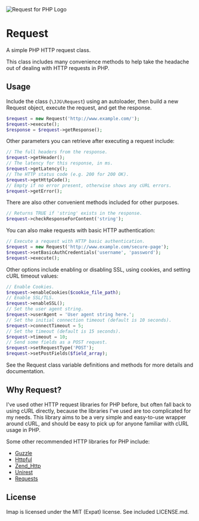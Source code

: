 <img src="https://raw.githubusercontent.com/geerlingguy/Request/1.x/Resources/Request-Logo.png" alt="Request for PHP Logo" />

# Request

A simple PHP HTTP request class.

This class includes many convenience methods to help take the headache out of
dealing with HTTP requests in PHP.

## Usage

Include the class (`\JJG\Request`) using an autoloader, then build a new Request
object, execute the request, and get the response.

```php
$request = new Request('http://www.example.com/');
$request->execute();
$response = $request->getResponse();
```

Other parameters you can retrieve after executing a request include:

```php
// The full headers from the response.
$request->getHeader();
// The latency for this response, in ms.
$request->getLatency();
// The HTTP status code (e.g. 200 for 200 OK).
$request->getHttpCode();
// Empty if no error present, otherwise shows any cURL errors.
$request->getError();
```

There are also other convenient methods included for other purposes.

```php
// Returns TRUE if 'string' exists in the response.
$request->checkResponseForContent('string');
```

You can also make requests with basic HTTP authentication:

```php
// Execute a request with HTTP basic authentication.
$request = new Request('http://www.example.com/secure-page');
$request->setBasicAuthCredentials('username', 'password');
$request->execute();
```

Other options include enabling or disabling SSL, using cookies, and setting cURL
timeout values:

```php
// Enable Cookies.
$request->enableCookies($cookie_file_path);
// Enable SSL/TLS.
$request->enableSSL();
// Set the user agent string.
$request->userAgent = 'User agent string here.';
// Set the initial connection timeout (default is 10 seconds).
$request->connectTimeout = 5;
// Set the timeout (default is 15 seconds).
$request->timeout = 10;
// Send some fields as a POST request.
$request->setRequestType('POST');
$request->setPostFields($field_array);
```

See the Request class variable definitions and methods for more
details and documentation.

## Why Request?

I've used other HTTP request libraries for PHP before, but often fall back to
using cURL directly, because the libraries I've used are too complicated for my
needs. This library aims to be a very simple and easy-to-use wrapper around
cURL, and should be easy to pick up for anyone familiar with cURL usage in PHP.

Some other recommended HTTP libraries for PHP include:

  - [Guzzle](http://guzzlephp.org/)
  - [Httpful](http://phphttpclient.com/)
  - [Zend_Http](http://framework.zend.com/manual/1.12/en/zend.http.html)
  - [Unirest](https://github.com/mashape/unirest-php)
  - [Requests](https://github.com/rmccue/Requests)

## License

Imap is licensed under the MIT (Expat) license. See included LICENSE.md.
